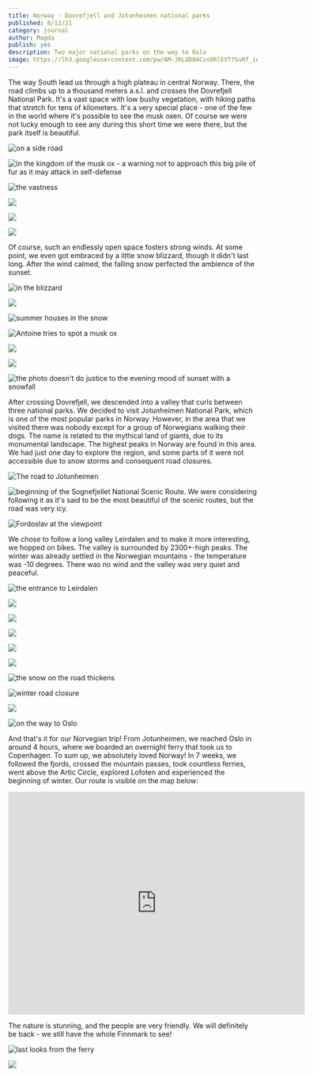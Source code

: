 ```yaml
---
title: Norway - Dovrefjell and Jotunheimen national parks
published: 8/12/21
category: journal
author: Magda
publish: yes
description: Two major national parks on the way to Oslo
image: https://lh3.googleusercontent.com/pw/AM-JKLUD0ACosORlEVT7SuRf_ie1e6Ayd08gIuQ0TW5TYaHNsDTDtOYepSYn-GSIBC3LAlw58mobY1dcZrUjDA3izQK2uiM1_EyrKkghScfg8FXb5-uAJN4hUBWFC-_I5MmtmeKXTStPp130L-gG9CfxHmpc=w2032-h1354-no?authuser=0
---
```


The way South lead us through a high plateau in central Norway. There, the road climbs up to a thousand meters a.s.l. and crosses the Dovrefjell National Park. It's a vast space with low bushy vegetation, with hiking paths that stretch for tens of kilometers. It's a very special place - one of the few in the world where it's possible to see the musk oxen. Of course we were not lucky enough to see any during this short time we were there, but the park itself is beautiful. 

![on a side road](https://lh3.googleusercontent.com/hXRyAEgUq8NS2YU5Q0yZl3rL92LeMS_viCmQNf13hNyweLc0pk-SHS92lxHXosjtXQ2nMrYCpXzOhOemH_qroNh0hYF9sNvtrDdMZDdXI51Z4BDyr4QN5hEvIlP76gD2Hw8RfOL-fJRzcorqWsWGtVwXoxJrrYT9ZYWXhSFo09lJumIjw9hF5VDpiHOXJ1VJiNlAIKcNBIL_3rbgid9bLoF8SgsYyrut4Gfx5yFUt5XeRqTySXhyfv9qXih6i_cHAkplAuDAGoBU3eHZ6gYCXXzqNb9JqQGEFC1NZmFj3TMDw5lgF_9InbnIpYrTqD63Oe6lfbeZujLmEh2DYeRg96qtsDhedwdpCT6X7IW9eMZcXU287YK7JIBNoIRHFbzxMPIRhYi8yzfTjQKfFK4UQFI4YBnx5-1QpQaknrRE0WCJmqS-ATY9ySY9zOmZAZAbdZmOWQtxgl0rs-yPQze_ViuNa1dFtZvEYShrh4yy6PqUEjWV7NCl6sjJ1bl7P9tU7CqGtS4zw7z853AkHUNaEtSxUOlmstYaaziqBK_ZMsbENdx9kVOYG5WMdjke_3W6FWfktdo7mKaZHebM-Uc7zpSrzXRFObvASFjcnoSMh-UmEm9wE9XDZJ-WykYRXEZNqiqdX6LoIZAF-U2T8twr7905ChNheQ7nA3tiJBBJzy2aYsgJ11yadcwlvVzBpKW5j1_Yio8WRHGGIObLUItioCim8fPstsBSUJhupDWpOzKn4I52H4-g-bskKs7JQNqp4-dKzefZ1axxFi3M=w6000-h4000-no)

![in the kingdom of the musk ox - a warning not to approach this big pile of fur as it may attack in self-defense](https://lh3.googleusercontent.com/z0ODJ1QscfZovEulCYB69NyPA59cN9OPOV_Z1FOhEM0s7ULZedZ_t_Nw1xFD983G5_W0RsTsm8v4blTFg4dp-9ZdA-iXneN1-cRzAXjkbheuryndlmb4R8CcJhcoVuQPcrS7-WikeHP_aRGSXLOifDOuwyppOP5D3F64goaRkge62d6hxkEsIPv18ZJaAxSRBJa9S_MHXv-9DzyoBAA3SsQJB9R61NiVI59vNO9O1Dc1pUMog2VyISQQL4-rrKmPngQshx-l1PG8Txl0wNA8hDNNdJKfsKhO16AZUD5p8yigitFF0j6Ryk_DRJlZxvcwJp4MH6B0mlpBhYldYF9U3-SJ19AH9_GfKR4lh4ahu_gyetji1J8DqqDDUBn_fbuo4TxLql1oBqgB93TIqfP4_LcPckiwnOXEmhhGCT-mokwgXsBqx_Zkx9vTa3GWDeHd9oNA7mqlOsMCJKWrNdXyqlGc2Ql9qXJNxvr8YWBLSSH42o2t7jB8yBsW-TUMUnXQrl3REBD2SniCZmfnd-keCAGlUBRUWUZIC8RGqtmfj5zMGHMylfw8G3a10WsAF8fHAxhy5jpyRRlbw23gXLWi2c3Ro3XtHcUhzrlSQ923X67Ws6p8aKatA3BTzZym8Oy1oKAecMGoOj-UGWVlwqM9LL7cWrpbUiAzUkI8t_SOCqVZzyksJ-SDK0vvDt6LswYHUg7WJ4tfgVo_BG-cRZktXzvlGl1mjJ_QJ78PGQci9CMWKw7mIIiPwSnC2Bix8mCfPaa1eHZXPsVc5m3k=w6000-h4000-no)

![the vastness](https://lh3.googleusercontent.com/4wxsaaIg5-0CzR-e2puFoHjfuxJhYTftzRIxsVao2E9yW0e0rpk9saGIqo4I7c1jpJ6T_dXc881YNemikNNwnWroZ1PzhfHroGWbLvGa2LFqkleLsjctv81AUGsNQPlSzpdYw1fYmogHRnWw8SsNNV-aIitXsGYN88q058A8s2nfaKaR7YOG967S_-HMRpKlAbjTinlDmTLFla-CqATn3wRK6XLZdocgqpNdCtEnpss9vKtRpzGwPuy6ye6ifW788av0VZFNbegGlKBcWQQ4-IpBzONiBPTyihc4-jCIb4aGWaVxev7hfL7_4osEzyszDrVf2YLXF1ynFze5mHWH2baS09t1XYlOdH6_pi8ApxebphVxCs9Jbmw_N9qL7loS06SqNZ2soQvAOxfYoEXjFuwh9Jwr4P_eQpzkQIqbT2YSmDKpAE0lvctWeVQLSdsd6yEkWB4nXjjkpT3iTc1GBAHHdPeVipfmsJZStxBsUA1xtfm3c1OwV65B1hZImrW64uLf2ub2C98CUXKfB9A9LHRLoFfrhug6ac_2Hk5eO38mTDZFhtzhssyJVRCwX9L-ZczId4ux4Omko7tsKn4bZwsjy2OT7aX2PpdIONkwcB4ybb-fmENO8a0p0k3h-vjlczbGVsSU-lFeLJddE9qHMMS-THBYEU32nK_UGb3v3sge2qk3o-rqLhCIqPkZI_wIbFU8S2l3_jTN4S523wQCfGG6Ygnbbu-k9_3DMj9kF2WD8mUxBvu9ym1bG1PkhXIHiXA_LZofT_iGQeIP=w6000-h4000-no)

![](https://lh3.googleusercontent.com/8O0vLWhXY6CPI49wp1aXNJnFKzAHrhA_w9We-4xVNKoHGbwtZdG6Z4GDfEnp10setSIRfHiRwOMM9YJuZ76Wqrn9EpapfsUwbo3RWfOg1WDIQgqLMsv4ATvTDXxhx622-6kciIXuLKPFnRM6kDbG1pF-3J-s_Bb5st3dYCV452qe7YaJDcp4W8GA_qzkWYMAP9yFV80eub_g9kN6wtwU6F9zO5OA0apk1Joa8ut1kGCabB-I4NmYNBDlW-cVkk9WYSG1o1zHFoJzR3lgAoqyzZ_9bN702kTi5Ji0soaRdNyevqbnXpig8TDI08cUb8Kt2AteVn8G4d_wTjZ47ZdpRJj51g-wzklD4ppoGJbNbdyNoUsOYEb76xOgq9fu6RRCAdaRlaUFhOxWAnRjT167nXw2GyjxP3Q_gYFTg-x0MtEvTLcuQ3CwiYEPTVTjbci23ZK-wjopvcr1AQ1de6p6WIqqy4wkc4E2l1xWpau3vxJU3cRZTF-1DPztBK7An2tPVbyspLHIeSFtGbncUQWWQEaft4EF5Rv99at7UkN67RJIQHqnBkYC9d2bxoM_2rjkbjWK8cVYN9ikXFYIvQ1b-SEkHFQ9m0ih4yEWjcr2P0A33W1z6yJGMHXCovKloUkbxfGMPUc7WMofiaYjwiGMRxcrdAcfTjPhp0ljokUOSSq01Yl4XRC3wesOfmdw_ia3sK6zAy2GO58HJN9XZDK0iDVDxmG_9p9Bn8g2E7WA7wu_kEpGmo5uR3YSYmwNzphveN206HLrSSp3Rkbm=w6000-h4000-no)

![](https://lh3.googleusercontent.com/-9gMneCPIA7hPbHOKiEMp-LsZyanKjw4R2p4NDKRnjtV_KXa5bE6_zPxh_hO41F2iBUZJyxff64EzjK0OrtQyZISo0-xDqCj0I5ftd_8vIp06Jc7-hHSF5SRlXL38YZcvRiExEnJ4Pcrs1SPWFsWestM4AHBn-i1HDNSumbVmA0NEKiKNwilrUOk4HT25wOALFhu1MXraUOKnVOJI4ySKUjh6_kbfcJV9L6_BJkY6Dazymxgu90U8WiezNO8ljkyvy2OI_mXddMisOtDI97_tCI0_DIoWm3Dm3F2Q54wEZyMjwpQMT92M2Ek6ec7vROm9d_QtWGJO6R0A7D_CSLjWbUxYmAGfCDNqB0xUUoLxjZeP8BZ08gX0OPEmDpiybEUfW0ATi2W5Aeezz-9MNPLxSRER4QkXm-0jN_xLDetNn43lVRIZgM5c-xak3Ub0DCZc1pvbO14tBFDJ6ySjrI5xOiZhpsGXJ1lV0AZYDh9kmY9Y91NOr52IH-qn3DLUlh2-AJG9R4lTT7U8d3-KtdN7X71ULNxRxL9-6Rui_LT6KIZgYUn8NroAC4l8WD2xvGUovf5DgSIux3CK9rQiO6us8ZV3vo8zLLMaBhV_Jq1PsACx5AHsV8E1YSXuDa0bX8GKtiLIycWZugSTMTKgIlhA6_w1JxFUFyif8f2_zk4KCtS2P406kvoQD842Y7VGK4JxwNyiZq6SqNMs6Tmu2Kzbhw_4w33AiZ8CsGixTYTSMUzmncU0Qcrh2JesiAAbmY2TBnzqAozuR45Xldj=w6000-h4000-no)

![](https://lh3.googleusercontent.com/w1ViDplhDjsXWKyUWb35npkPIkZSiKX4q8ziWRR2SmkdE02I9gxpZ2CV8wQoRT3wvDMzaSYL7x0vaudl84CtWsXFqQYlyQGrcUw5JPTfbNyyF5V_v6d5PP10EJ91eUgLxEGb0PaUGv8ebz2tkyz9kvf54Edwv6kP6PZ9bkhIMb44m9HXs74DtbURAn_abUyOlFHRk1OrlC81sjT4Lclmi0rne7toC4UsNoAv520ieKsOBTV0d9X6Fz9p0y5t9oXcFUgdIkStX7vBWKH0K5Wxt0wC0Wo8Z4eYR8G2TCLJCsY21A_FjjO5xm_MnVkoyrL0MdogfatMKbW8tsXiAKv4L0BdBH4fwXy_JPvUSUq9Rfb0NaHsbw39qS02Js1vT-gM1_xPMHaVY0dUSs6dMKEB96yP-A47u26BObly7yAmGfZhZaUSG0pfpf4Vjbyen-4kp5-ZfuJC6xKnCjrcnJFOmI_61xMKzowFa6Su4xFOrIite3uVCZQAKGGe8jvnMT2a5BoVynjQpOnXNigL6Rx2lz8OXQLY1o666Sxjh69M0eQaBNKUKdPpDHojZ_-gqkwHKjlwK_rDvQqKbWbU-2xt0PUGt_lIZwdnBgvgoIzy-sjdSCCIBdXjOeeKUd1NCB9bAvz5BW5PkXo198bBTSTZiy-HKMNg2wHWChQgiMsU-GxcnNxYhjnWjjXbM6L7TYJAYdcG_kBj8LWry2aa2ED4QoyEZ8GDfwhkw3XkDrZ73-JPoLEo9PaIyJAGZxzwgUrRDiLzGjFKmthPspeJ=w6000-h4000-no)

Of course, such an endlessly open space fosters strong winds. At some point, we even got embraced by a little snow blizzard, though it didn't last long. After the wind calmed, the falling snow perfected the ambience of the sunset.

![in the blizzard](https://lh3.googleusercontent.com/lctKPvTxe4ECrlqsl1mH3-cpbuSDgXJd9ROYV_0gOswJnl4bQbE4FhFV7U-lvp419z9ScVV5JTdXrIZPg-bQq1Yr6kZdP2_fNirioo99vLxroKCfey-YfIP_CNFMvaeAXGz4LESeHoU03P33K_uTqr2-UrZm-DcBYfaxB-AF0hH1dkyXAC2EucAPbngfW9gm8LaJ9I_n4RlfrsRdn8WIZJkOcf-GD9At7PSi9ena6O0JF1gOXzQ8dE_0Hkhwh2AzF-YSOZMUYcFVkD4o6i1PHhu6xQaGeR7XYIf4pweQBDTTuhU2W2AIk_0JMSLM6_y1XHlmYVzA6pkajsrAp96KoPKLpepooPbvoUcXJQ78CIe9RLT1dL7rXpeTgLotr1cIMN9nheZAQVRSikG6t5HfUStF49_ebS1tJ2I0FwJe_jSKjyNryPo3-z-RafyIus6cjbXMbgaUf0RxpSycqVGjSm2lQ75twJsqVA9H4RgrdO7t3HoD7I5xlRUslSyKG03QYznhDkyLrl6z_CKO-3k-tPBhFcx95-RvPphxkm_1fH6DSPlG7kHGhTBmrXpDbz8jf43LyRbgfVz_CF3PRGuBSR1WE0jm51297wjihLqC-rkvIqxLvrXWPuyKOcn3N24FCNdTFzFIr2I4clzl0JHNLV52sEt3j6BgS3KalYuW5a-gPmhRydiR5f_tZFDZ1BojRf4VTClkyD3jIGP3_nLaBhKxAO5GBxFN4k_Lyau7VUddMu3HfxDtOVReO_3HoqoN59z-iGS_d_DZjBr7=w6000-h4000-no)

![](https://lh3.googleusercontent.com/7mFeTH-rd-1YGW8X0JWf0PxORiWOCgTUFtxIct1WS1kcrygBl1YJl1piUUtOvI820HitpJnjnfBBcPDhKxmUQvEzsZiuqZ2GD4SMh9td4m2x8TUgIGjO7DeBA7tHtlS2sBomgBwqnaSzQOXdvm48COvnIu0IMD7wShl56fHAuRUKkByAeLYqVUMEAqS-rMhIJQ9b70h9G1SXcQFpgE23RD3sEUmUEO-InpB9QixJbpW60LVpczlGZDInARQkfDLvPZhox1ambk84VT-6u0WOsZMBnlRvcbPBvvLxLABYnsnGRSEyeYGYEXuUbk6RJbJP79KDBifjlqlpBlJ0ErwfvnEwBFQGyDS82TXaqprfwFXywAxBQNThAHuLpeBnNAAGqT-8luKiWUfbp30hUlW332AWREF6rCULshYBb7sIOIA77NJCk1NkhNBa6hoZkmS30FMY326Mfb35tENPdNX5brUIHhCtTFBGmO26mU1T7DCJw3_7kf5YnklipCasOrruWuJGU9nsUZeRbdnQmRgDZFVjwwY2UZBS3DoqDUtjlGIMj9r7UBbphA5kWkGJ8ESdktePRlNqYCXz_sfH3E-kDnHta8N7DQwWPDHwqPEltD1OZ2_a9R7EoBWnbRrordK6HspPrCnbuf9fXNIORTaECmnWBWVAjdXCda2jHLya0ratXxCnXHV1sXTb8Jqymz6-00y0Tdkp32Deg3oN_eU7EZPeXISszDKMVEL7e4t4RvUnVLdkBKFkBlMeWkemlPr2_JynGVdGCS1tY-Lb=w6000-h4000-no)

![summer houses in the snow](https://lh3.googleusercontent.com/mA61vv8XNWgDasRPbB18vuk7XLNEHtN-OAwD6Y-urfZfo0C0RVTdDC4wL9Sm0ZZCh0y7-SIipYAk7bbk4x9HTvdA0iuNTfwYs5U1IRmMhtIAclklP3dfJoikPHJy1S5vyc1y5yuhcEQb7iKg-D_SVPAJV6_DaQo7Anyg7-YhxIArpJeM0p1qPeSqK81v5hH4zyi3ojBIfzLTMSFzB_XtB-u6EOSAS77mwqKukK90pcfdSOsL5STfEa92sVGB8DT3yhdZR9oEbSGWanV_OjJoeh2h8ShK5NkY0NdE53GkZkduPyzR9Mm2oyS2Dt5kopOn2eUYVxY0VNi1e2e9Up33d6MFXR1Jny3GgHBNQpT4-Ua9hOM6HF3lEKam8e53AALDdyAIFDyqmN3wdqFL7nuDiWxnhW-PjFteOHsV3rlRVnV934qzAh6e_ceZhzz9TZifG6EJBnmSjHyiqv6U4xUXgVnqe1TfzHWA68SWqVHZRYPTysiPxDtAwRE5hyBULOMhdvwwC6CUgbT5vcmh5hzq6g378DBHRB6gQS3IDC4G9WuSk5OVV2aY19dacIMAmm2LKtqRnNu6drktgPyBc9JsKUK7OHt4tNJNU2lvuHs5pHtmH9FOJIInHLFqzd9VLfqVC7h0RRMjP0fD8bRaj7N763n7HVGY7LV1OIBlOkCYTy6mymi4U33_Io11bb6bNPhBxWc7PcPNPpQNjYxd1Y6oZ4n1Yzp5u6zSSU7VKJ1WdpfiiYGFuhG2s5lXvr4mQeik1V7bjDu9we1haovf=w6000-h4000-no)

![Antoine tries to spot a musk ox](https://lh3.googleusercontent.com/EUFVncdDxbq2gHi9jZ2E4xOpS9b3Oux37oCGWUD2V89_6BUVExPBnx4I1a6-OcVLUfGYdXZhhbZoFydMS_b8wDfZH3IomIP7tZ6gAUrJA_Z1HF2m5NK8XDKKF9blrE8zpyXSmB-1PZ3OvQqMMbK_We7ZWb3MbvEKaC2vadwWsmtlWhf_XkfCcwH9YlV7Lq8OjWg6B8QBnD9TbMI1-nr6Kzn6qsIzavsDmtvRmCIRYRyN7CXbI4MK_5ITqOe92ztcvjUkMgbAbR54A0zWGUlcFVWwGN6a2jf59CYRupQNfn3rto2UT8ZKBOEbUwcV7CCF0Rmskw27L7Xli_HAn-r_ubStnOmzIb5y3RCAMP00q1AMx-3ABN9dabDVA1UYOtnbKfPbnGDxragbAu_AgJN-77edbCEdtfPkEJ8zSVm3os8EQrRO3uGeW7FYpUBubfSLhXTKM24iZ8rX1DJMHURMVDKAuvvJXFypBfPVrJj_xdPsquZ1JKXFQ2CXvAkdapMSAI2jbbvQGIsk8477P4IkiAfQh1ZJ-C4MrJaRfRUrNp0XNX-frf3IHlB8Ekcf1qZ5C1EbC9dqmar8fyCvG0aQ0tCP2EJ5s2Oq8ho2Ocw8KiZrrh8L_xVLkbaXjrmqXsEzEGca0aeqi2_lyUk_3CrnaXHl1kKwy4NV56B0zTvsLMQTbpjJizylNh6kFKfND9n8co_ru5GOKCSp9PtzEDShFVDf5lEKBhQI6YOYtpkV0yHjizpBF3LMwfLev3Uj9WRuW44BNOYzPxkAE7xt=w6000-h4000-no)

![](https://lh3.googleusercontent.com/9l70btnrnBvgT__Biwmzuz41mjFZOTENv2v1bhromWo7olh-2U5Hdj7k9cN7sDk7Y8b-WdGUHWbFHX-JsOqZ4y7gebR5qJdsH8MTtmn0RR6ZUp67w7tBqUj5ONDyKneTg3aXheXM3yKOIpgm7lNGOTnHFfsYOEoBf04xzaqhUikgs0RoCDNaZvNJCrCKghamFSyLcBXQ-lf64O2w-MBWIhoLYB1oHlqljgOTRG_hpQhwUycSMSt4rUPZKy_UgN-TzisNLG36BtUca5mlnOkIJw0Px2H5LA7Y7lCo5vPeSN1jJfAdQiJ-S85ewx2RreGDGI1Ike2Wo3KVbO8E-QkJeIhQ6p1nS9eC3KfYeLV6RYsMydrSQ8TJf4UOMfFdiiNKWwidFd-71Zxop_8cMc89Qskh_vwYESAqIhcHBpD5KXbZFUo7Y5uiy4PqVhHiAXnr_zQvNGYOnzjoJ4AgwGSj0iXAbBklSps_asABt9kWVRY4DAUytqDS1mIIPihk9OppR-FTkYneAWHKsuRkuuTvs8Oqax33Wh-kHGXv8Fqku2fqJ38uePaC2mBshB_a8uQvklbvUVhfI5ujiSaN7rAqlw4oejiNs5M8Tg0LkRtidLiK-gT1V_V3OzBkz25z6FdqcKiqQYI01XZ2dTmnwbxw6efCbdRydvlAju5vIGgwOWfwGMScG2Rm0_8g9-nWNnLXwcMTuunTkkqAXrOzYSwGePitlXk0A4b6e3ss-h1q_TQQA2Min3u8HFT1_4f16jSaXtxHG43EOD8LzYFo=w6000-h4000-no)

![](https://lh3.googleusercontent.com/EXIxNPXo4EACGJzij-yIkSCGQCoChLViM2OeG12P-NJ0Hxjzakc_-WMmocM3652Z4eOptqNEhYSzPXD5WY7Jltkj_VHFyrfmpWT_9c8eUB5DnJCpxb2Yro0CHTSEsecJml5Wawm8TgrwbFkKj_xhz5aPIeNCSi9-hRqOL5KYBGr-9NvfKHD8ouZsiap41M2MrXSezH6cScDBvgedR-oW7GYcXRA5OBVdr0VSmn0-oWzcklxC0zhIkF02hfzwsDIrqKCuLsSIUJHRdxjRc5PphQaZz--wkIAJsMeP97ObeJU-WXY85tweU7SSeVYkJY3-UDeiSMzW8dFoKRP4LKZmkLYhZ4P59nbphrJ-s_-raTjcMDd_ZDyKG0BCNY3AWY6Jq0oVAy1i4yns9pWYzXxKyW_ZErEdbalRDD2oO6aiOyyEAqLcUicrkjprCJd6OqwSPjdjlvwnN1JkEPOPv7o6DI8-WzmOCrhBHpKW0jO9ojgdZ0GDLro_u3pNXbNiEKD49rbqN7QMt044HSq8q43lDCsfZN-r95S0fq4Sd112YlFSCF-TyS2ZnBSAX52bCdrG15kQUWCgui8vLmldGpowgPylSiB4E2cIiMaNQyJ4JvaoH63r22DH986hTHt7ZNfejSltT_DIivxpiuqukLpj56j24gtnARRbNkxtZ-BVCyZp7wXbCcx4HSbvrYcogQV9B1VxBLkG0Rwex99G25wpttKv1E2rjOLYP2zgbEP4vQWDqCNYONJPB4y-eq9hPeutNiGlLDIz_DDjWlqX=w6000-h4000-no)

![the photo doesn't do justice to the evening mood of sunset with a snowfall](https://lh3.googleusercontent.com/6yzV76kT-zQOeRe_opO-YMiQNNV16v9QRl0mNUuMSpa8FZdQC5xPQWqWagyPBmJ05FtDVkBg6cG5y4GUk_PJ3Pd6zDDvvKDukovUR6lCljZcKIEPwZGH_lNNg0kgDHW7quvUy7q__C5-3F4vk-nIFei0rqGg4kHcdLfWl2mRBRpZGjf8jNaTIGG8eeQ08BDa9zGXoHm009Mkn4sZ7RdEmmSLKYgzVN-QycdpGstLJGgVsKtuCnbCQOWGNC9UpZ6U5qedw2t3VnTg3svbQVRPLmjBRzGNXxhovG49bw5wi9N-FnoyeDjYVgZ43Im7mCsU88Ej6YnaKZWQ9k6UKbJ1wuVw73dtScTZqa_0zwhU1eve1x5wr_ZkryXxrFbByTm59zSPMvxCb8U8MzR_PNNqX6dExlayNpoGfyjFF1mhMegLG0Yt7goTgm9NvkC94cH-r7SMVgeq_ObvYMBTmmp6_ZtrIkIYOc6YwERj5f-5006cqvbHD7kX07tPwpRQam9-9w6YkwVF6PO36cQ7cajO23AtI_JWZ_q-DCoxDjPD0l2UxLSpo8WN2Y69XELYUN3zaTPFsHY9zZ-KYj6YRqaH8RvI64nteIDFYGeR0myHm4udaQYJ4vCTjTqjIB6jTl5Wp89isl7GzNSX0HZprxgdDRfOiA7eJk7BY9zuXo2AJDYIl6o0_y-QPSO8OCsHMzNtGv5LTp7Cd1SrQENpjU3nzvBlFg0ke5bP25C00yfYkQ-75F9-GmgSRh5sPI65kQ0VIT_CPwxJZ-a0eLDJ=w6000-h4000-no)

After crossing Dovrefjell, we descended into a valley that curls between three national parks. We decided to visit Jotunheimen National Park, which is one of the most popular parks in Norway. However, in the area that we visited there was nobody except for a group of Norwegians walking their dogs. The name is related to the mythical land of giants, due to its monumental landscape. The highest peaks in Norway are found in this area. We had just one day to explore the region, and some parts of it were not accessible due to snow storms and consequent road closures.  

![The road to Jotunheimen](https://lh3.googleusercontent.com/gjoz9OPmxUA2savydFDQbwV_LeZ2oFf9jTfWBh3HiHWhN02vEJV_ECeu03CoZAx_bPAszYJqGiOsKirdYmB8WyhyYoFKF306-tAMMHPquGmMR8SKfmFUTkA-8npR5hWTcCO-yjdevAJm-f5vOXi0QLhb88sPUW6v7H-vXtA2t2vqxH0Qrkg1ZAlkfYYQkZXGToPShIDNzOZ9Q7AbhcZ6VNPgmBQFfNvU8AD0TemvjzziLw9ICouTdzIrBYfq-XHBRRD5cIzX6OVw82uMWQH2GmzcR0qjrkaBdWMjvxK5htgdSAczBpG61ayk8IMfVcKrR54wTQEWJKd6dLmu63x0DRBYMUl8PbpJtOY8D_X3c22v2ih2PV3kG-wRPNh3Rxvl5-fzuDcboGleTEQkN4qLumfrHT2cRhChOE3TdayO-_8svAi-9mClNjsJJGQbsfvtpjqOVHPRM4-FDkCFUykE8-p1ErQf0kTKoSNuPjw4MSRN1MJOUJFLWCavt-I3leQeymE8VXeWsJYqYWHoWjOOCVyhm2Y8oo3F5W7tP6tgeb0Mekes-v2SPmTeBXc-Ba-gEZcsUJkcc-XNCjtP-QI23Fi_bWwwMYJiEu-aeyZkV5zUIcgog5QQBvs3dnUFcZOpSKpD-e-5VlUDvNYrqQoTCwyofS4TzisYlTKo-zGZVGDV7xbvh2ip8lD-IGTx-rVkJgzt2Nh8ApXm2TnTUnuZMDGzeLhyyaJ1jjW7inGR9qYRCz4wK4c2FaoWv9SIvk63aQqSop_Tey51eR_7=w6000-h4000-no)

<!--![](https://lh3.googleusercontent.com/UfFI62uRrhNvrdvRpClVXbE6E2peM1wOevi0gO95qeXlYHTFfcywWK7IprhghVjE5TORVDKazT3ZZpSolA_ryCUBjFi9P1WH3B_MThXrQzfdN83DTiTyEWdJCy_Oo5QQnXiJC_GwGv_w7MQDS62gwEulpUzSSzIJGziVmkKaYsuwyjlqGIOYMnNm-6TmJCWQDYH87oyBc6x-8kH_b6-Z-t8joEz7PoW8WZjnYbMYD0g7Dgol7KmZceIOvowUyOBYpCR33SJ2feO3LL_BJVoL-ZWTQ_BpdY5lOupt1VVKm3Xl0cgNyXuKpUxqJxfWT2C8lFHkYyawVXXWQF1E3imgZGMFgRfeTYToK4txQVIuCjZx3lScCrLGgguHBvcrQ0C-xOGksArfIjS-Dhms3TYZOK-InBsG7RLs8-dCkIyl1yWDl87fEuqyxVU1u5KAvE1bauGqpjP2RZ5bs6TgH9dtotp9V_7kAA9XgaPLmPvXkteZwomEqYAMvlPAB9NEy9_lALZw09ix9ni7bLbcQ8_2phRSO3k-9CFYtmeHL8y26QXmLZFtlzmkEQ-5TBsqo2ITyKeu0ggCzFiEb5knRzUXWV1wNwfMGnXqbIKDcAflcMMwzu2UZccJO8EDiafmyOdCD4jEgzWIFXicHb_rr8e4tQ6HVIUYlmAWRnesXEobfF_eV1CUHM655mNmSS1Bsx5L2KWU09J2qiitoX6GVWeM7DsR1o6yU0hmYqWHt4iKcJxR3zBkdBdaDYffnFvFIyNvBviK23mBJWCfSbFE=w6000-h4000-no)
-->

![beginning of the Sognefjellet National Scenic Route. We were considering following it as it's said to be the most beautiful of the scenic routes, but the road was very icy.](https://lh3.googleusercontent.com/w2-uXqEesYbknYsbIie3KoGFgDHrBedVz9mC9OsHbdQVjPJTUwKYqWjRrbaKgi5np7av5cmG0z1ZtW16MKFtbSy09pEm5UQ7oSR4tiRYZaiXRMMk5pvevmeS_nu0Hk4NmQVbQRJY9eMnHtHJWGyT3bZyiw65ZrFzviKHLuwbLnGUMmYUGOPg9B6cHrP_XKRsoKUeS3G89w7f2_JYHE0xD0c1VWb45CLZSlg7MQs-F548DKGW1PlCR8mwMipGNmlU-C5oRZXuFONTk8TrBBRtRro7XgQ9v1leO_OK3nS5JwTsPOAgmOAqaIHUKPu3c9RY1sq7ZFjeO-k-mQj0-BoRnrxmnStSzAUv1PodN4WsqWdV2PByHUoYjaXeztO068cIf3I07Zzafp7AKk05hM8s81YmRWsVGw0J1vwL1lT8-rNDzQaa-LdfQK6MMlJHfSyGU4nLVolI8IJpMZ4KHdkGovn6ix8jw2cxAzCFUyY2MMKy1D6fnxZkNBue3lglc61F9FzyR2pgJk9j4OnYwMgBrteIQvZlJuY3xpEL2Vce5eYt8DKCNfI5BWuXZieoIq5ZssttWAe0mmK7FOhvA8M8dmlhVKPrkO8UQ9AKQUhl_62MBPb0aRbk5zqQdSiCfVaqY_ruL5_oxpuZ9J3ZdG8QIbDtm11mhVJ0DPPef3kcBmsUDty1esBr6xU3x7qBRQF7W4ac7Mq_8OUCPoBScFSFFcRABsIVcHHzdrRlzFMAHDwWvw7dAOaroni_6Rnzq0kgNBp4kxQsQBw1dVCo=w6000-h4000-no)

![Fordoslav at the viewpoint](https://lh3.googleusercontent.com/Ritp4AM6qrosNJqYfWSQMhqrmtbjeYIKgRURrfTiCMPuGiqBPdPvW2cwR6C59kXVVppSzraPS222hGM2oU5EyQYnaVg9vdpn7q9WWbS8T7irkGOjebBRuCRVOXOM9w-V0MaKJ-m1fHPQIWJHS10vZ8pIxKEGJ0tZ3MEfJOZRsGLMIh8fW6_dTeq4a7jDORKFQqkploVHyvoIgH30wvDzj6WPueb4vpyTPooLc2vOEwm1WhYkNNTP8J-tzqT92w99hEP2QHbB_v9XCQcZWs0x8aMl28390KD9wN1UiFWnEEjOYYX7eJmGd-0zLLl6w2tpa-y_LGMZzgIHlRjn3nVLY_HJ-_kzK0m7JiP4VVccbZCjW3yq5fJNb77x14zu_p5bsDEwEeiufOe8SPvK2gOVEYAEmLdeyoEtB45zqYhzPdaRjBkaRGOrUNwMRuDW3HTBIgAYkTKrRShcnd_PkzVuWyFDRlG7fPdajVUOO4sq9Iz7Q3cH3PPRdOgsMxcDg5o3Uh0ypr5_Q27dIK8lK6DIRfLxjDf-DL81sxMFiGPdc-aOVPTQC7F1-y798-7AgmPmQUK63wRZv-Bu_Te1cWsh2Wqz_uAiUYoEw79Oheph7wzoIXiJiljY7U6n_mP3VrPxPrfhkLwOALgP_6Cag4m8FoGjr272wfQRixFrIFp0q_WbPZn_rXZsh8_3fmM-Dz7M_pdMGLDVr1aZLhfNaAFeGe4yJMctJ7X-IU6e3zHlKItNx9q4Rc-Ce1J_xL2gSTiID2O5-Bn5hkU-_gbN=w6000-h4000-no)

We chose to follow a long valley Leirdalen and to make it more interesting, we hopped on bikes. The valley is surrounded by 2300+-high peaks. The winter was already settled in the Norwegian mountains - the temperature was -10 degrees. There was no wind and the valley was very quiet and peaceful. 

![the entrance to Leirdalen](https://lh3.googleusercontent.com/uzSugMXvenV5Q9XgDCBvw17ibvY1PZukBbRIFZ6zi-0Gzd7P3TofLepWRykmfRhZTpSwp3YmEi5yM6UQzw2JcDWBquy47PlavXF7zNIXH48Psi2UChf5VyZX28F7lQWpBakyWixiJVATX-ej_RFS50rbEYY6GYjrRDgptOxDUFagYpFzmGPZxxmf3IkLvWPyA3fGadgxZN7LFl-RHAHU_52Qg_Lx2xoLUxLy_vNeq4vXKgi8XOlHakImEqYLr7gxbNPZvRBsvTKMl2uVK5Hj6o_-wUU7RP_xvcMDTZi3MjF4yYos9cLraNzqqIPGeceZat3RIOHPatZ-E1wQwBYQm04B-8c62Ew7r3uFO9bpkgogdmfC-KCEJDBXh8dqsoCLDpJMhkwipO42H43CnVejdUzEEw85K4a1kCi86JDEFpOhfMT763kTM6mdL1fXHwZzj7i5NxCn71LAvEjpnLMtCvju1LT6rUMzXlzKN9CkaFMUa5xl394Uxn7gHqMj_jm7iMufrKEHQlDbN-TBD-hlSG-zgn_S-SBxCOVtPsnrx_8xZVH4I7JDBu8c2yN9C3SbE8LGRo7nASbqTNu33KjSMFzLWjWswqLOGrbxnESREiXt4L5MZePCgdqpbvRVfsZl9cwNf2-vk3dfkg4nASNPflPFiiAk_sdoaQBhtOOgQQk9WBIl7jSr4yxxeFQ46A3kZcinrDtEhTXtcT9U6ZcTWbm7QeeGXSK_LT49TmSO250JbFSlXAZr3H77SJEIymuUc_VPr3K0vKQlKmK0=w6000-h4000-no)

![](https://lh3.googleusercontent.com/Tm9IUHvXG2976akDgYO7wX7FshddkkPQnaqLbhaZIZ2jDqBnwNsuuzkfHxfEOCCzDuMfdJPjqtEwqIEY6H5IQ5J1EJBug5x5JNovMxmk85vgF4pylP5XkfhtD3te2eVGEbmePHe_-U9tkjVX_a60DdWmcNcPdwIri40pxIB5h0SlV2S7_1pJQ4dCCiXx80IAhiJo5hFEj-XhjSiexQbEKpmV1sjwsUpRlakUyZNiGFLQOz1Ydln-jc1KyBNHYqm82hmy4H9QayK3hpXH1aTnA3vSg5N91-yhUSpnBkmXpyD8YGvBSXtCzacZfGYlcXQomkOxYRUXE1MLQt9OSXuDdJAcXFiTY65YUXV__IAJNyASI3rP89vL2zF7UPfEwqCfQ_C1LwDSNMb3Na3_0R431XKR7ksozeV4PYFK2hgNZWnBr2KElWOZl0suc6CMDEe0nLnJR-vy8bjrAnzyQhOrf1mSTf9_Djyj1nG3co9ilZ-As50PqWwA4tDzWHb-_RUD9Lc0pQJlCazWAlpYnU4Nn1fadOjTdCCQVOpWvTiRiX-qq1NQhjYIG_WpfHAtwKl6nq1X7fKBYDtdIFJSLgNbqmtzb4zHXnbKTLITkSxlZUHIwKezcH89jdTMfQwxH0PVdnLBzzybyCekxcSzqYhxm-dTXjkf3eHkRTwIzUW3x_dvJ9a3mUO2cUc4n6asvgNQs7W1v5_p9iig7QX87gukrW6RQntHW5yscGk2lBpwG1n1M0Bkhy62Nva7N1y9CsfdIHw2b3anGZZfzLHc=w6000-h4000-no)

![](https://lh3.googleusercontent.com/05B8z7c7lMTFru-CwwiPvCtbcimr6wvogQ6uNvUH_qya-990tZLBWh3pCqbhtTonLYHMLAhzHZeiZXm70jBieA6NSW1AGIfdiU7x9bV5R0bity74QkS_fhD662qSVYlxnVzYrm5jU3zX_vq4FRUo75ukneC9zHYhLSFJIDq1K6HCDCUEyRNDVfLVGQD1FoksCpSk39mFdEdWJQrAHKw3FUv1Q3cxcAGUX_uIh9_F8f9QmVAIaMSuMSVd4YhSsm_sjnc36TJNZeyv7YIOoDvxQUJkLnkfxSW9ZLENAgCSfxjH1egrZW1cs-JSVUVoTDTOAB_Bh9XZHWmTnQ_Beeg4jBJeuwwm_FHt_KSstLM_lCVEEyQoIEvRkMxs6DjDM6Cio6IsYpj7BlipDeD9raB5GDvONzxH_huiaxR5nrIMGbYCMNp55GqBFySXng7HOkvKaQFdSdH1PNU75GFvTOdtu3x-5gbBw7Eyx4HtS9Ss67vVEFGPYPUFi1sVQJ5jkv3JvPdmsIjBbB4jz4MRcrpfHWUsUNwcy0xLI-mErByFDRUeTtQdNLL64HIbMFOxaLWhdphpBWUQ6qgQOirER8iqc767APDrod69NNfL1VGlHxg0hIzp85Oi07MUmdQ_-uezkUgHHPGDQFfdIEh9H9EwZux54-PyFdDy1vfoI7bVgdHHdOa47BwLbTPFWsbyG_DOR4tsek7IQjeSy9dyyWE0lpWg2o66uK0jhLem2OVjE6X1_tOC9x2zlP4cjr1DsuMMAQsZuxJ1j4Mw5KWA=w6000-h4000-no)

![](https://lh3.googleusercontent.com/rVm5zGACcSF9SKUwMiJgpUkLVJBUOn2W-J1hMxW3JABC41qduVXZo5_SeFwcuSqDPa1tiAyE1bDPhFdN4qvIwo_ljrqixyZXD02wpfrnGFYsfFz_87eJrgWhjcFeG_EvlY3RLZQL9d-h4IhvQGmpQ0a7wOUrzYY6t57LavQuvYN4knAK7STcGWiZJfmmJiI4ReuApnOTV_SET39XGwNqsgjOYLOEHh4ChcZioiOE4gsp_6ig2-Q31zicBC-0kg-d2LrLmzVkgnhvpYFHDbAEKDRpCI3TVGQhu1cPm4NEHMwGWyrJdmh9PB59uTslzu1PSMHj7FRdAHDA4SFXNZFbQDBk5HEWiBsdMEZpZ-Y8gmy6_JYPFcIXQenLJVABdRll9S8cQbS6EweddTUxJce2GC9_SuMVyKVGKoQP_yYnmSMD06RwNSCPAbcKwBw0N9ijpPELrXkMLsrX_iU34OCdBq3E91p2cWxH-M6nFYyc8UvquzmjAq0WxSh-HD02RiYn8EdwQ7S-W5EYIU2Vm64Ni-9rUxYqRxtxYsL9cZB8zzGuX3rZWrcCYWWhu0AWqmKYsPM8Ee20fI3eVPcGsVb6lk8sS6sLHNcA9D2Vk3vBSi1z2M2NxD5aBlTvcISF7KDI9WkyfNkLrILSz51GoM1KhpvD6Ga3zA8q0mSntpGVWKuAQMbEyEjAjwN6EZGfWvdIk0MEuG6jjAmLvC3ZDv1T9EASmY8RsSugk2Y4v7pXZEFTBDv_zMeEx-revbL5MLarguYWySyjQ6C82Dj8=w6000-h4000-no)

![](https://lh3.googleusercontent.com/CSbfiX3Kmm_-KBQuDXPqLWMm7u4GhCqFdCiIpUHEwH6NWYr2psBc1Op9Ttg9kEKpNcN_OrHC-5pP0zn7nAWOw5k96wxVMx-MzXQMWUe9RqCzl5YkmP38t3Bz6HavHxUhGxiTdgvDbYJ0lBVO5nVwp02BA_CuyFulNCsr3oV5Yn--aQbbBJ_5BThg3roECjbbJfeqj6o6_cv6akJ7xnm6D6YiTdElXQExSRjMwCeMAQAbQDAUZv2dwBkr2BkbNbRgNYlhdf-A12QI2Fd7-aCI1963RgtLKyb0hySLCZ-DLoahe2_ubi4JuiyXoJ4EmP4IiThf0FZcrNYxSQp5DKlflVNwuVLp6UxZ0FcsQyjjHtaGwXCF5OsvSOQFn9bQppda07dyY-UmeuBkYC-62Jlws4jiujvis7lQvs5fiRIO2xDvDaZLru5BJzoTvJT0DnWbFjI9JIfvN_9ilU4v_NPSRZ537oTUI_1HtJ_9_C44RDrnNf-4XSjhiEZM4Q0J6Xv_SgyPkGY7Bgx1ru4d2bcwQ4tthxdWMgrX2E4aLQo89673NGPB5G0aOL_v-m71ZJ4EeL4oXc-rtiysbIwVhQOLGtfhGXlGbUgM9oilQ5VvMDWznyhz_307hw-MZlHeBWb8O3WGUMyajQXM-hFuQWwmD0wjSygPBUoIgQgjOQRfb_Ktt_T6XXhKAmMXl1DeoVAnhLnu4Gt4KBoEf0OjTvmOiKZMDmoJRJZVQ5aXis20tePDiWs8RSyGE83owiK4RNl6QfnKYEtSvOv7u1EM=w6000-h4000-no)

![](https://lh3.googleusercontent.com/iv7aJolhiHi95JE1oTC-aXL0aUohYT_Ekl2NKwhjfBmEkwC6KyNxEsbaDSf4m-uf2gSuAiJSYXAY9fucQZEfPZLucZ4eBzoCY8xbp-TvWJbzovEAypl6QLNuzcvrbzHyW1RIC5Xv6Y5m8ZHm9MO3eV-4D8z3G0Jh3LxQsJo6V4NFugk8GEfsi4DSvgxxgD75Ehn0eZdqzOlfLY_fHLULldPe-ZXHjgN-SKXxRbMnmA3cy718u2pHXke1HQ5zb3mryDMxs8G1ZQIZuooJHikvrb3pS82_HUE0x01vl2dRVkZ9n-4a-Tj5g6SxfS6aQfjXX-eJLkERLWwfHtn4AJBX6jLUMGndZtWCzHGBQXq1Zr_suUTOCCAAAmpFyrIenKQWXWA5rrsAwSLfuRE9SVb6teVlLrf5-YVTo5HEKrFE5db4TCxQjuSN87u8vt77tJDYCjm63-aLLUjrkFUhF3ZzSwzX9ZGchMSIj9sM28ytS1DGrS58ms1Jy8lLwiEQ6STPsBDcLIX5tvkZuog-joWVncvdstc8Fu9yk82g0D6C4jg667yAqpl_AJL3HQWqNaLQs956OfJu8tdHVC81_wlUhiE7BYoZHkaP5GFuoElLGZadKlz1o7MY5phLPz-BmOgqH80JeGbQABoYJ8yrsw2_fJeWylfdC6dKFMRxMwN3xFIBU4K5kP_BJxZbGxMHMoF4bya1uebOCOJVDPfW5dw55mYwNnNamX-a3SMr6HVpSwOLQLewnPj9yFcTB5IvOXa0Ft6jpxCgsjIiSP1u=w6000-h4000-no)

![the snow on the road thickens](https://lh3.googleusercontent.com/JOmB5WAgbzBbSmMRqpyt86yuXQ4ho758FzzMKp0H3PRumRlcFdWPgF-49t6YmjOtZRZPFssZ1S20vd6Zt3Avi84f6nCNJ1VlWiuRuxvX3RUp48BT0uOmZz4UuNgNzv2V3zanhYRDSivzT0bJeBBhyK4c-l-eP6gFhSL70Z9BDPbaMe5c-9Wmop6t26wkBXDKM2_3CYUBZ6siwT1Ectg0mSik8e1XkMLnPxeR2f6tG3XPr14J2SQ0SKDhZ5mlxh8KEGnuO58Y68ZkqfnmSiPtlj-9-LUWdHf7aV5L9skMBylGMsglzn0rQcUCWUyTRtSeC62Z35YGtjSHDkVvUFN9vkjK2y1tvVIstvGwbbjtkMmLS_JF542jCZbPBm0Ktdg7PVlftaHYRJNn8FWFhYeochS0hVRFwZmRd3oJpQ4HMbmBflj87iDKvqIZIlkqJzUFXNzYcBB5bMZ_fWmVf-VsQtEgfF7cLu2dMwFN8dXFUfAA0eaAb3GH4dv8JDAWGgwXMq4GPtZ6NvEPqpV71X7q5SiMZDtUU10fIv-wZW5b7XHSiOVSVHHNrj5vmnNuVxN7ZN6E0G5IYgvKvdUq3OBrwNUuMPD1wjstSDot25YNrDMBRKHS32nIgVy2geDGoYZ6po5l5m4iRQ8P6c29NNHF9KyfwjpNKhbXzFTBgFWC8tI6qQjkfcpf-MnlUy40wSk3Y-4iL18-kRyiXQACn26w6f5A1FSTNFHOXtcxTqfBMjLvZD3jlDVfLYzLnk8ZUbBvZfUeSDX1nGC6KekI=w6000-h4000-no)

![winter road closure](https://lh3.googleusercontent.com/ARjy4uLvXDset42RQ5E481Nzr5xBgAUk-s1x2Q4iy7NYL9_IIkgXIyXipyneM08SYuRTkLl0c-3KMKqIXmrEi_mRO3K8EcDeJmv6ulsnzoUjawCxb20Wv78dyL6SlOFxwoYeIY6R2DihI0XuE6pJYCctkG1cWYgB7IaWetoLiKDh4x8-gMsPoYSb5Qgj2vDzQvvBny6jSXtg2cDD5CwkxW0rSKQEtKkh3TS5ZDjUS3pSUiBK_ooFL8mPebkVFonu0pbCH0CKVp8uHwLdOc_3iXCj3cGHWNVe4nEr7k_jWbXggNNc_2ROh4-WPg7x-KdZ8bXe5uRUBpcgzKPJ46djRVYyVE5kbgfby34vPd0OH9P6Qe8VOxJeAfhWRRBY0OyiyOif959cVsOJiIPzbfV86JDrarncy_uPQWMOxHGXtR81gDgJ4pFgJS8fEWic-iJNxrzXtDNy4rdB1_MUbrhoS1tC3SQYV0XcjIDOwOnY-cb_uglf0BX6A7YDqvhGfYjV9eB30lAB8sXg08YSLrlm7TVNaVpqkf-_Z4GDao2rX-9FUzhssdwpEb-rRjyRnAbtytG-ZzB7b8rLxVhHY2cJiC-EZKlni1rfiYdSbGHJShqFHq4uRgvUOSVdvIQcmlVqqHT3Hd41HCS55r0WQ4uw1xncKung1yhlAvtQsZfFrx1NPrUM5vz7VeZTBQcpiLcSMkszVyJ9Jlha2lzBr8Z73XWjEsWLQxDK1v8T0lMp1q6vomvFE92Lz8jtixcZmBQ2NIpsxi5BFqWEL29X=w6000-h4000-no)

![](https://lh3.googleusercontent.com/AI-rjyMj8zrgdMEPvoWrGmahFIjzhT84cJX-pIQCCTup021dbiTQf_cnkXm1LLm_E-_6yb6Fomhr1DrBKO8ATQouNyVhW01vXr44Q9YrgXnKLZrSQo4f_TSaOtPzAOSe2QtqLSrD6AlyBpwwb9_mRFnLrG1BRflfHUNY47R5iMagulvjKfnBtM_zwsHR_VLqcjK4IZKuPf5Y_AzYzo2IEpP92bfmBQljgZ7Wvzl97OQMHiCPObm9IBzMfRtyDkSSLk4DYQKKE3FExR67qo12GjVp7uoVUjaNILUeT87H-lxFmes4IkVlUqJ9_i_4YvAuTME9ZSJZEkGT6clzXGqACErnw4WxIucgULaODEbYNNBQL1QDU1m-FL_By6tG8mNI-_pbuuDyBYH046zqVdEkg2nKuVcY29HeMfdp7DDWzvQwW1pZGDcVRvcmY0JCc58Onb_Dql7y7YkXaJ7cZ07ZhzeiIFiCsVWW57FAQSkshZGnxoUwOtQEpeV0jHJIV9-_2n0JccLXpMStr1OsNBYoK5IcRxFaaGgsUjAsHwtd8i0x5pCHgBasMOVW7XfO9cXFGKvP2lA9mfs2Vwpyv0yKoiOtyxvdVcn0bTLGgZgvLAs5DC8iWyqTyH-rZkjv30bdePVl2TaZDQfb1j_zgr37bZxkRudbCWxvjfhbzCKiVN8t9dRPfNjKJeuqqtfzhYuc76uG_ohewYxpYi9KpGSszEze3cJLboEr6y2XF7fp3NUXetxyMEDWouG39tRfZWjr0QtN0tYJJx8_xPXb=w6000-h4000-no)

![on the way to Oslo](https://lh3.googleusercontent.com/ddaKX18q8g7pbZo7f1Bp8bllfHhMEkEnHaeFpkw25eV6DQ5jsIdAJdJSVkO2Q96Wof8C_WqkpIwCt5CbEWLrE-dJ492CvNiHQWAlF7PP_FhJfTaKdnaEq517eLM6pKTxzddAA6TsIyKG_h9TBcJPnf0iz8YZFxxSzG6d6QyjTBOtUiDkxJw-LqgoFlfGROa4U3QzNY3OVNkH5ANszmpLY23xVoG_MS1rLn-OrrlgzaQU-tE0jI_pHjTY6RgSt8C0TNI78fL3XJFcEyqK_6Fj8e-XH5zuZn8huPhZ58AsFKHChReAd6WFRlkCxpstgbMdBpxCkyUTJ1Zam79khTxQh9Ea3PC88JwO5yfPDFUU6S7mrN1Zb3w-ZbkhcvUuV3zpGZIT7F-y_D26oSUbQTNpoPsD7T3FLhonBLCCg5ToaMu68Lr2EcbuH8h3wF0v6kIVkhFZ1sZw6Qbv15uGb7vdNwzUOl4a9SMULc93B7MNmNVe2dqHWQ3ng4t6nsVeCjY5LwdnGDD-Zg-IQgs0u48zM1dkwYWuqn2gxn2JoHXG7pQDgm9H2PSOlq2gFpRtNm7bpQdIRDQ7YxsdT-NWOvhAVn89mUO81kJylDda_zA_zP3K5bsKWxqXWDRU0KFqJHUWRTqJqobbL6DU09yxJls_VEkGqpNcU-D-ytPY0vg3NoaD4C_BT5XQMDRwc-bI-jlDsB4H2u1xeWTGOSvoFri5ivEzn0Jd85WwD-eZm0niA4OJNATcKsCW_MS-_-Dbqh57uS43ujxGhY264yVx=w6000-h4000-no)

And that's it for our Norvegian trip! From Jotunheimen, we reached Oslo in around 4 hours, where we boarded an overnight ferry that took us to Copenhagen. To sum up, we absolutely loved Norway! In 7 weeks, we followed the fjords, crossed the mountain passes, took countless ferries, went above the Artic Circle, explored Lofoten and experienced the beginning of winter. Our route is visible on the map below:

<iframe src="https://www.google.com/maps/embed?pb=!1m76!1m12!1m3!1d7236808.676055663!2d1.638698849361623!3d63.71561009948836!2m3!1f0!2f0!3f0!3m2!1i1024!2i768!4f13.1!4m61!3e0!4m5!1s0x46416e61f267f039%3A0x7e92605fd3231e9a!2sOslo%2C%20Norway!3m2!1d59.913868799999996!2d10.7522454!4m5!1s0x463e9fe8c6ab2991%3A0xa2a0d97dc98b84f6!2sOdda%2C%20Norway!3m2!1d60.069175599999994!2d6.5462349!4m5!1s0x46390d4966767d77%3A0x9e42a03eb4de0a08!2sBergen%2C%20Norway!3m2!1d60.3912628!2d5.3220544!4m5!1s0x4616566dcb55cc99%3A0xce691a036042c4c!2sNordfjordeid%2C%20Norway!3m2!1d61.906262899999994!2d5.991554799999999!4m5!1s0x46179dda970e7ccb%3A0x606cd01d8eff54f7!2zTcOlbMO4eSwgNjcwMCwgTm9yd2F5!3m2!1d61.9355433!2d5.113554199999999!4m5!1s0x4616da471047fb4b%3A0xe82562ee3bc08fea!2sAlesund%2C%20Norway!3m2!1d62.4722284!2d6.149482099999999!4m5!1s0x45de31c8327eeb7f%3A0xfe33f9a8b2cda6ca!2zODM5MiBTw7hydsOlZ2VuLCBOb3J3YXk!3m2!1d67.8755513!2d12.8968674!4m5!1s0x45dc119291688ca7%3A0xd035f3834eac547b!2sLodingen%2C%208410%2C%20Norway!3m2!1d68.41415429999999!2d15.994394799999998!4m5!1s0x466b2ae976d510bf%3A0x9d1b8f4281a7dc27!2sOtta%2C%20Norway!3m2!1d61.7732404!2d9.5389584!4m5!1s0x46416e61f267f039%3A0x7e92605fd3231e9a!2sOslo%2C%20Norway!3m2!1d59.913868799999996!2d10.7522454!5e0!3m2!1sen!2sfr!4v1639238228371!5m2!1sen!2sfr" width="600" height="450" style="border:0;" allowfullscreen="" loading="lazy"></iframe>

The nature is stunning, and the people are very friendly. We will definitely be back - we still have the whole Finnmark to see!

![last looks from the ferry](https://lh3.googleusercontent.com/fcJSl64P7nIvunLHNrj5HQYiC-z0_-fPL5jlc47_Z16QdWKoZYxoyLz-TDuxJifkuRGrkQFQ2rPjYOSQxxAYfJdgcIqYwRJ76QsTVL6NLoG1eYsQkm0YGRnW4MAYOQGP61nJotV64S2x3naSaRPwzM-UtycD_mnXNxUd256iCRk9BX0dt3TYxV2rsDXdDTVm3q83QhT_AG_SaSAaU0aNGm_YfckOuEDiTgAT_ipZ1NREUgECW3ux7ektL-27Irq39a7MJzUVwZy3oCZ7oDBCAbbYSS__J4z_3izuiGu_Y5abNdi6k8-XrGHnqUuE_FudZ0oLS2gj-khbhpbzAFzheQkU3IZWOakRyu4QgjSfjOhahRgRyOr23pUHn9odhzLq3sTBwvlcRRqfmQPNIKwQRMJiqeSLqfFgboOujKXH3_o1JQTJCbliISocXvfi7nmkrI6MIrQX4_wm0pW56dOIsWytFL9VfpHg6CllrOmByIQhyAXr_TDbcVRk8ISQNzzCdXoKq_jQMt5Xtnw6wkDARCZMzeT8KuBOzB4UQN9_fZE9EW6KtzESgENn_nZYFnAb6WDiuvLvxbMYbci9FBghR4ksPKwrTsHQf3edtI90JTBUBXHj37WJJFEXK6ix_vGmxrovst9K4brKx17w9QgeZauEE6yl77f3XmyPxD81ArrESTSND-mKHGhoecOpwa2OejydfS7_KJunvSTvdYMik-FMiTK3W8clnmtJLWQxnnARzFI9rSFJZXeMkgaClQiWZU0IC2_0ThCpAjjJ=w6000-h4000-no)

![](https://lh3.googleusercontent.com/snlrhV2A_HVDUDt6psHYgNvo-9zn2Ecj3RJlIIdaEnQIRHEodHPPbk00R-uwm9iyjQtsQdv5QYLz0k8FK9VybXl67EdDKkHX-RhKt5nVkAQMN_R7fVckKoWs_c_YlOMR60qLaxbHmEleRgRlM_xx_ZVjJCFQuv7WX-txNWDToUS9WZVu7C4eaZ7JiWFlSOVvoWugH7810xzY8-kgjt5tmsDvEkOoqFZVWDJNKBy11_1ggtbYBJ_OZTyS9VpJ6IMr4_ccWmdYSA0UuB5KgZYIojI4DfcR34ra0XWHlWcX0oqcHls4F1cGvXb9Jg3LbRPXDH_dOJC5LDH4wl33I3MfCdLfMuS213Xuj6_6iE9bITAWOsJzFGn_a_Xzytg1EYjn84SGzjW8nejXgGASCYLWRh1LToRch3gPpoxlcb4jQp38pX87emPSR545iJnJFZztX2JmCVq3u6b08tYKyGA2jb19PhuEk53ghDO49e4dVN0sOVkWPrp97a7vgg5q_kYxDm2SwE1ph9Q91d-qIhO6N9hb4nYkMAoQ_HDR3emorZ7VHYxKXrQaWvVmFEQSp2IXa3LH6PvA8dsqnd5CAgLo76eW3ce1Rkt-8XQnrKY7wpqQxSYgqB7N3IxAS5jYAXtYqBW2Z3Abmw5cAE4LNNhlLqSrkgPs9605SvfHW1Sw38FWwLbSjVmOov6OKjiSR2IqYKJkCb7oDFfRtYCgebjdi1HEt9bpnvTPMxtlVjr9pz2zTyub6wElxUxpUtan5xDx1nSeILCCK5nf8IAz=w6000-h4000-no)
